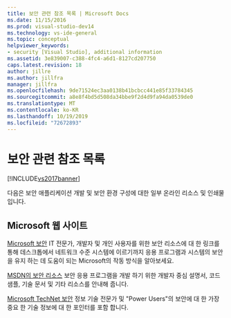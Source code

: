 ```yaml
---
title: 보안 관련 참조 목록 | Microsoft Docs
ms.date: 11/15/2016
ms.prod: visual-studio-dev14
ms.technology: vs-ide-general
ms.topic: conceptual
helpviewer_keywords:
- security [Visual Studio], additional information
ms.assetid: 3e839007-c388-4fc4-a6d1-8127cd207750
caps.latest.revision: 18
author: jillre
ms.author: jillfra
manager: jillfra
ms.openlocfilehash: 9de71524ec3aa0138b41bcbcc441e85f33784345
ms.sourcegitcommit: a8e8f4bd5d508da34bbe9f2d4d9fa94da0539de0
ms.translationtype: MT
ms.contentlocale: ko-KR
ms.lasthandoff: 10/19/2019
ms.locfileid: "72672893"
---
```

# <a name="security-bibliography"></a>보안 관련 참조 목록
[!INCLUDE[vs2017banner](../includes/vs2017banner.md)]

다음은 보안 애플리케이션 개발 및 보안 환경 구성에 대한 일부 온라인 리소스 및 인쇄물입니다.

## <a name="microsoft-web-sites"></a>Microsoft 웹 사이트
 [Microsoft 보안](https://www.microsoft.com/security) IT 전문가, 개발자 및 개인 사용자를 위한 보안 리소스에 대 한 링크를 통해 데스크톱에서 네트워크 수준 시스템에 이르기까지 응용 프로그램과 시스템의 보안을 유지 하는 데 도움이 되는 Microsoft의 작동 방식을 알아보세요.

 [MSDN의 보안 리소스](https://www.microsoft.com/msrc?rtc=1) 보안 응용 프로그램을 개발 하기 위한 개발자 중심 설명서, 코드 샘플, 기술 문서 및 기타 리소스를 안내해 줍니다.

 [Microsoft TechNet 보안](https://www.microsoft.com/securityengineering) 정보 기술 전문가 및 "Power Users"의 보안에 대 한 가장 중요 한 기술 정보에 대 한 포인터를 포함 합니다.
